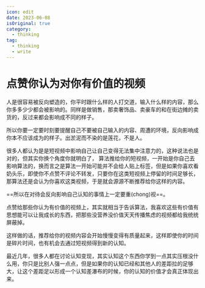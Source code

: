 ```yaml
---
icon: edit
date: 2023-06-08
isOriginal: true
category:
  - thinking
tag:
  - thinking
  - write
---
```


# 点赞你认为对你有价值的视频

人是很容易被反向塑造的，你平时跟什么样的人打交道，输入什么样的内容，那么你多多少少都会被影响的。同样是做销售，那卖奢饰品、卖豪车的和在街边摊的卖货的，反过来都会影响成不同的样子。

所以你要一定要时刻要提醒自己不要被自己输入的内容、周遭的环境，反向影响成你本不应该成为的样子。出淤泥而不染的是莲花，不是人。

很多人都认为是是短视频中影响自己让自己变得无法集中注意力的，这种说法也是对的，但其实你换个角度你就明白了， 算法推给你的短视频，一开始是你自己去影响算法的，换而言之是算法一开始可能并不会给人贴上标签，但是如果你喜欢看奶头乐，即使你不点赞不评论不转发，只要你在这类短视频上停留的时间足够长，那算法还是会认为你喜欢这类视频，于是就会源源不断推荐给你这样的内容。

==所以在对待会反向影响自己认知的事情上一定要重(chong)视==。

点赞给那些你认为有价值的视频上，其实就相当于告诉算法，我喜欢这些有价值有思想能可以让我成长的东西，把那些没营养没价值天天传播焦虑的视频都给我统统屏蔽掉。

这样做的话，推荐给你的视频内容会开始慢慢变得有质量起来，这样即使你的时间是碎片时间，也有机会去通过短视频得到新的认知。

最近几年，很多人都在讨论认知变现，其实认知这个东西你学到一点其实压根没什么用，你只是比别人强一点点，但是如果你的认知已经和其他人的差距拉的足够大，让这个差距足以形成一个认知差瀑布的时候，你的认知的价值才会真正体现出来。